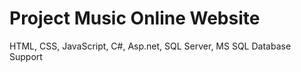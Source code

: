 # Project Music Online Website
 HTML, CSS, JavaScript, C#, Asp.net, SQL Server, MS SQL Database Support
